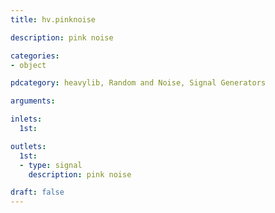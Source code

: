 ```yaml
---
title: hv.pinknoise

description: pink noise

categories:
- object

pdcategory: heavylib, Random and Noise, Signal Generators

arguments:

inlets:
  1st:

outlets:
  1st:
  - type: signal
    description: pink noise

draft: false
---
```


